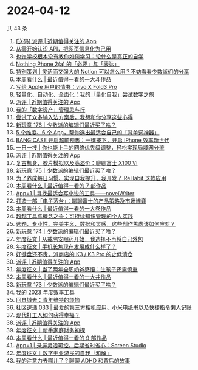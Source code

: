 # 2024-04-12

共 43 条

<!-- BEGIN SSPAI -->
<!-- 最后更新时间 2024-04-12 16:00:54 +0800 -->
1. [[送码] 派评 | 近期值得关注的 App](https://sspai.com/post/87904)
1. [从零开始认识 API，把网页信息化为己用](https://sspai.com/post/87885)
1. [也许学校根本没有教你如何学习：论什么是真正的自学](https://sspai.com/post/87551)
1. [Nothing Phone 2(a) 的「必要」与「表达」](https://sspai.com/post/87846)
1. [特别策划 | 灵活而又强大的 Notion 可以怎么用？不妨看看少数派们的分享](https://sspai.com/post/87836)
1. [本周看什么 | 最近值得一看的一大斗作品](https://sspai.com/post/87799)
1. [写给 Apple 用户的情书：vivo X Fold3 Pro](https://sspai.com/post/87747)
1. [轻量化、自动化、全面化：我的「量化自我」尝试数字之旅](https://sspai.com/post/86747)
1. [派评 | 近期值得关注的 App](https://sspai.com/post/87733)
1. [我的「数字资产」管理思与行](https://sspai.com/post/87694)
1. [尝试了众多输入法方案后，我想和你分享这些心得](https://sspai.com/post/86791)
1. [新玩意 176｜少数派的编辑们最近买了啥？](https://sspai.com/post/87623)
1. [5 个维度、6 个 App，帮你选出最适合自己的「背单词神器」](https://sspai.com/post/87587)
1. [BANG!CASE 开启超前预售：一键按下，开启 iPhone 效率新世代](https://sspai.com/post/87559)
1. [一日一技 | 你也能上手的网络优先级调整，轻松实现局域网分流](https://sspai.com/post/87558)
1. [派评 | 近期值得关注的 App](https://sspai.com/post/87546)
1. [复古机身、胶片模拟以及高溢价：聊聊富士 X100 VI](https://sspai.com/post/87501)
1. [新玩意 175｜少数派的编辑们最近买了啥？](https://sspai.com/post/87432)
1. [为了养成每日习惯、实现自我提升，我开发了 ReHabit 这款应用](https://sspai.com/post/85961)
1. [本周看什么 | 最近值得一看的 7 部作品](https://sspai.com/post/87219)
1. [App+1 | 寻找最适合写小说的工具——novelWriter](https://sspai.com/post/86447)
1. [打造一部「电子茅台」：聊聊富士的产品策略及市场博弈](https://sspai.com/post/87038)
1. [本周看什么 | 最近值得一看的一大卷作品](https://sspai.com/post/87049)
1. [超越工具与概念之争：可持续知识管理的个人实践](https://sspai.com/post/87028)
1. [选题、专业性、完美主义、数据和灵感，这些创作焦虑该如何应对？](https://sspai.com/post/87015)
1. [新玩意 174｜少数派的编辑们最近买了啥？](https://sspai.com/post/87014)
1. [年度征文 | 从戒除安眠药开始，我选择不再将自己外包](https://sspai.com/post/86911)
1. [年度征文 | 手机长焦现在发展成什么样了？](https://sspai.com/post/86906)
1. [好键盘还不贵，派商店的 K3 / K3 Pro 的史低清仓](https://sspai.com/post/86893)
1. [派评 | 近期值得关注的 App](https://sspai.com/post/86890)
1. [年度征文 | 当了两年全职奶爸感悟：生孩子还需慎重](https://sspai.com/post/86863)
1. [本周看什么 | 最近值得一看的一大井作品](https://sspai.com/post/86816)
1. [新玩意 173｜少数派的编辑们最近买了啥？](https://sspai.com/post/86780)
1. [我的 2023 年度效率工具](https://sspai.com/post/85490)
1. [回县城去：青年维特的烦恼](https://sspai.com/post/86722)
1. [社区速递 033 | 最爱的第三方相机应用、小米电纸书以及快捷指令懒人记账](https://sspai.com/post/86718)
1. [现代打工人如何获得幸福？](https://sspai.com/post/86697)
1. [派评 | 近期值得关注的 App](https://sspai.com/post/86685)
1. [年度征文｜新手家庭财务初探](https://sspai.com/post/86627)
1. [本周看什么 | 最近值得一看的 9 部作品](https://sspai.com/post/86623)
1. [App+1 | 录屏灵活可控，后期省时省心：Screen Studio](https://sspai.com/post/86574)
1. [年度征文｜数字无业游民的自我「和解」](https://sspai.com/post/86421)
1. [我的注意力去哪儿了？聊聊 ADHD 和背后的故事](https://sspai.com/post/86560)
<!-- END SSPAI -->
